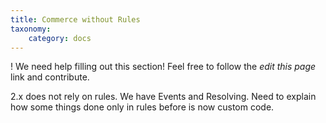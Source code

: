 ```yaml
---
title: Commerce without Rules
taxonomy:
    category: docs
---
```


! We need help filling out this section! Feel free to follow the *edit this page* link and contribute.

2.x does not rely on rules. We have Events and Resolving. Need to explain how some things done only in rules before is now custom code.
